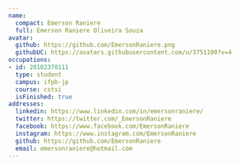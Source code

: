 ```yaml
---
name:
  compact: Emerson Raniere
  full: Emerson Raniere Oliveira Souza
avatar:
  github: https://github.com/EmersonRaniere.png
  githubUC: https://avatars.githubusercontent.com/u/3751100?v=4
occupations:
- id: 20102370111
  type: student
  campus: ifpb-jp
  course: cstsi
  isFinished: true
addresses:
  linkedin: https://www.linkedin.com/in/emersonraniere/
  twitter: https://twitter.com/_EmersonRaniere
  facebook: https://www.facebook.com/EmersonRaniere
  instagram: https://www.instagram.com/EmersonRaniere
  github: https://github.com/EmersonRaniere
  email: emersonraniere@hotmail.com
---
```

